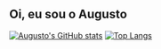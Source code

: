 ## Oi, eu sou o Augusto

[![Augusto's GitHub stats](https://github-readme-stats.vercel.app/api?username=Dcuko69&show_icons=true&theme=transparent)](https://github.com/anuraghazra/github-readme-stats)
[![Top Langs](https://github-readme-stats.vercel.app/api/top-langs/?username=Dcuko69)](https://github.com/anuraghazra/github-readme-stats)
 
